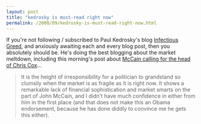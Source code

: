 ```yaml
---
layout: post
title: "kedrosky is must-read right now"
permalink: /2008/09/kedrosky-is-must-read-right-now.html
---
```


If you're not following / subscribed to Paul Kedrosky's blog [Infectious Greed](http://paul.kedrosky.com/), and anxiously awaiting each and every blog post, then you absolutely should be. He's doing the best blogging about the market meltdown, including this morning's post about [McCain calling for the head of Chris Cox](http://paul.kedrosky.com/archives/2008/09/18/fire_the_secs_c.html)...

> It is the height of irresponsibility for a politician to grandstand so clumsily when the market is as fragile as it is right now. It shows a remarkable lack of financial sophistication and market smarts on the part of John McCain, and I didn't have much confidence in either from him in the first place (and that does not make this an Obama endorsement, because he has done diddly to convince me he gets this either).